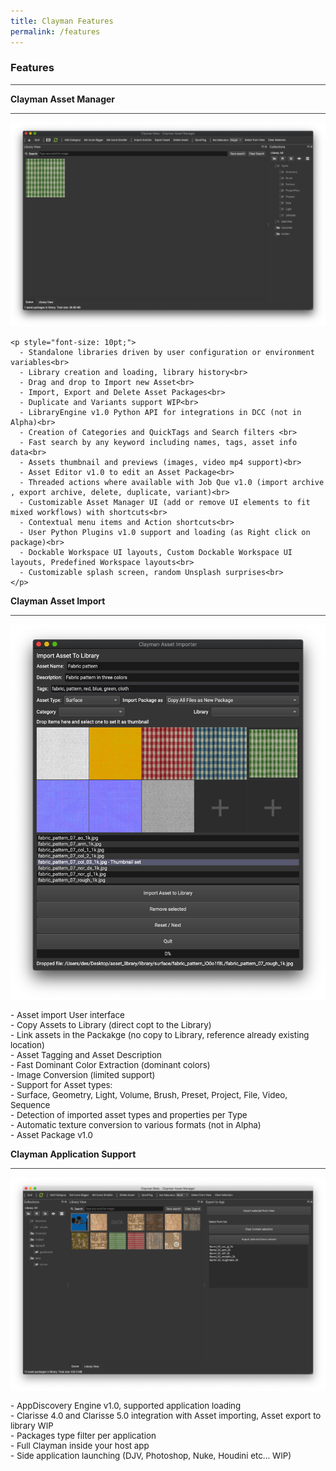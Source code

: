 ```yaml
---
title: Clayman Features
permalink: /features
---
```

### Features
<hr style="background-color:#424242;">

<div class="block column is-4" style="display:block; clear: both; float: left; position: relative;">
	<b>Clayman Asset Manager</b>
	<hr style="background-color:#424242;">
	<div class="img">
	<img src="/assets/media/clayman_extended_view.png"> 
	</div>
	
	<p style="font-size: 10pt;">
	  - Standalone libraries driven by user configuration or environment variables<br>
	  - Library creation and loading, library history<br>
	  - Drag and drop to Import new Asset<br>
	  - Import, Export and Delete Asset Packages<br>
	  - Duplicate and Variants support WIP<br>
	  - LibraryEngine v1.0 Python API for integrations in DCC (not in Alpha)<br>
	  - Creation of Categories and QuickTags and Search filters <br>
	  - Fast search by any keyword including names, tags, asset info data<br>
	  - Assets thumbnail and previews (images, video mp4 support)<br>
	  - Asset Editor v1.0 to edit an Asset Package<br>
	  - Threaded actions where available with Job Que v1.0 (import archive , export archive, delete, duplicate, variant)<br>
	  - Customizable Asset Manager UI (add or remove UI elements to fit mixed workflows) with shortcuts<br>
	  - Contextual menu items and Action shortcuts<br>
	  - User Python Plugins v1.0 support and loading (as Right click on package)<br>
	  - Dockable Workspace UI layouts, Custom Dockable Workspace UI layouts, Predefined Workspace layouts<br>
	  - Customizable splash screen, random Unsplash surprises<br>
	</p>
</div>


<div class="block column is-4" style="display:block; float: left; position: relative;">	
	<b>Clayman Asset Import</b>
	<hr style="background-color:#424242;">
<div class="img">
<img src="/assets/media/clayman_import_filled.png"> 
</div>
<p style="font-size: 10pt;">
  - Asset import User interface<br>
  - Copy Assets to Library (direct copt to the Library)<br>
  - Link assets in the Packakge (no copy to Library, reference already existing location)<br>
  - Asset Tagging and Asset Description<br>
  - Fast Dominant Color Extraction (dominant colors)<br>
  - Image Conversion (limited support)<br>
  - Support for Asset types:<br>
    - Surface, Geometry, Light, Volume, Brush, Preset, Project, File, Video, Sequence<br>
    - Detection of imported asset types and properties per Type<br>
  - Automatic texture conversion to various formats (not in Alpha)<br>
  - Asset Package v1.0<br>
</p>
</div>


<div class="block column is-4" style="display:block; float: left; position: relative;">
	<b>Clayman Application Support</b>
	<hr style="background-color:#424242;">
<div class="img">
<img src="/assets/media/clayman_in_app.png"> 
</div>
<p style="font-size: 10pt;">
  - AppDiscovery Engine v1.0, supported application loading<br>
  - Clarisse 4.0 and Clarisse 5.0 integration with Asset importing, Asset export to library WIP<br>
  - Packages type filter per application<br>
  - Full Clayman inside your host app<br>
  - Side application launching (DJV, Photoshop, Nuke, Houdini etc... WIP)<br>
</p>
</div>


<!-- fixer --->
<div style="clear: both;"></div>

<!-- fixer --->

